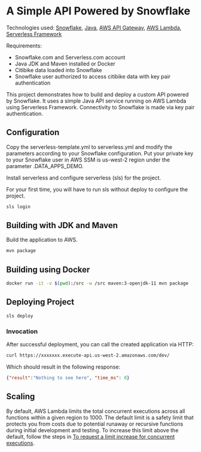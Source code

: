# A Simple API Powered by Snowflake

Technologies used: [Snowflake](https://snowflake.com/), [Java](https://www.java.com/), [AWS API Gateway](https://aws.amazon.com/api-gateway/), [AWS Lambda](https://aws.amazon.com/lambda/), [Serverless Framework](https://www.serverless.com/)

Requirements: 
* Snowflake.com and Serverless.com account
* Java JDK and Maven installed or Docker
* Citibike data loaded into Snowflake
* Snowflake user authorized to access citibike data with key pair authentication

This project demonstrates how to build and deploy a custom API powered by Snowflake. It uses a simple Java API service running on AWS Lambda using Serverless Framework. Connectivity to Snowflake is made via key pair authentication.

## Configuration

Copy the serverless-template.yml to serverless.yml and modify the parameters according to your Snowflake configuration. Put your private key
to your Snowflake user in AWS SSM is us-west-2 region under the parameter <ACCOUNT>.DATA_APPS_DEMO.

Install serverless and configure serverless (sls) for the project.

For your first time, you will have to run sls without deploy to configure the project.

```bash
sls login
```

## Building with JDK and Maven

Build the application to AWS.

```bash
mvn package
```

## Building using Docker

```bash
docker run -it -v $(pwd):/src -w /src maven:3-openjdk-11 mvn package
```

## Deploying Project

```bash
sls deploy
```

### Invocation

After successful deployment, you can call the created application via HTTP:

```bash
curl https://xxxxxxx.execute-api.us-west-2.amazonaws.com/dev/
```

Which should result in the following response:

```json
{"result":"Nothing to see here", "time_ms": 0}
```

## Scaling

By default, AWS Lambda limits the total concurrent executions across all functions within a given region to 1000. The default limit is a safety limit that protects you from costs due to potential runaway or recursive functions during initial development and testing. To increase this limit above the default, follow the steps in [To request a limit increase for concurrent executions](http://docs.aws.amazon.com/lambda/latest/dg/concurrent-executions.html#increase-concurrent-executions-limit).